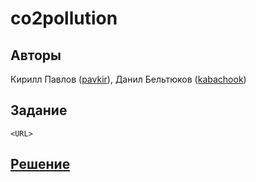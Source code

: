 ﻿# co2pollution

## Авторы
Кирилл Павлов ([pavkir](https://github.com/pavkir)), Данил Бельтюков ([kabachook](https://github.com/kabachook))

## Задание
```
<URL>
```

## [Решение](SOLUTION.md)
